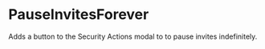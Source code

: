 # PauseInvitesForever

Adds a button to the Security Actions modal to to pause invites indefinitely.
